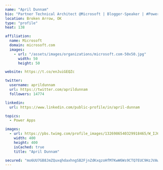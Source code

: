 ```yaml
---
name: "April Dunnam"
bio: "Partner Technical Architect @Microsoft | Blogger-Speaker | #PowerApps, #PowerAutomate, #Office365, #SharePoint | #WIT | #Karaoke Queen"
location: Broken Arrow, OK
type: "profile"
heat: 138

affiliation:
  name: Microsoft
  domain: microsoft.com
  images:
    - url: "/assets/images/organizations/microsoft.com-50x50.jpg"
      width: 50
      height: 50

website: https://t.co/enJuiGEQZc

twitter:
  username: aprildunnam
  url: https://twitter.com/aprildunnam
  followers: 14774

linkedin:
  url: https://www.linkedin.com/public-profile/in/april-dunnam

topics:
  - Power Apps

images:
  - url: https://pbs.twimg.com/profile_images/1326986540329918465/W_IJ6Ih2_400x400.jpg
    width: 400
    height: 400
    isCached: true
    title: "April Dunnam"

secured: "mo6UU7GB8JmZQuxqhdaxhngSB2FjnZdKxqzoHfM7KwW6Ws9CTQ7EUC9HzJVAwKFUVYs7hkQgMmjLgNdKzjtJvDxqdq5Im+Efw8lUTJiOSxAQSdkOzYvvpNwxCZeYeFO+qiDcYsydcWsbmELv3+JSoi+Q3LvV7RaQjrP6vUu7+g7v3JtOPbdkX022KQwXFxuY/0Aw1MPYP9OWu+727aN48Tf5Qe29MdUYTu7F9NWwaNDikyFyW3wARNufENGcci/E1Q0Aogww7ETxrbyKseyjxQquc2iZAnPnbaYoukAb0Ryu1EbtMIBkAHndYL2En1ln3Uot1pq1pBSqL29kI9tXsJeZ9MTxsx8nAXQqU9lNVqxGemBZxkkV5EJV63iQNIz4i3Zqd69qL4ZSdvEpyDiBiCknD0PHmxfSlC4DSBzdhlE=;iHJ/uHa7XEL5MCAmUSHkwA=="
---
```


